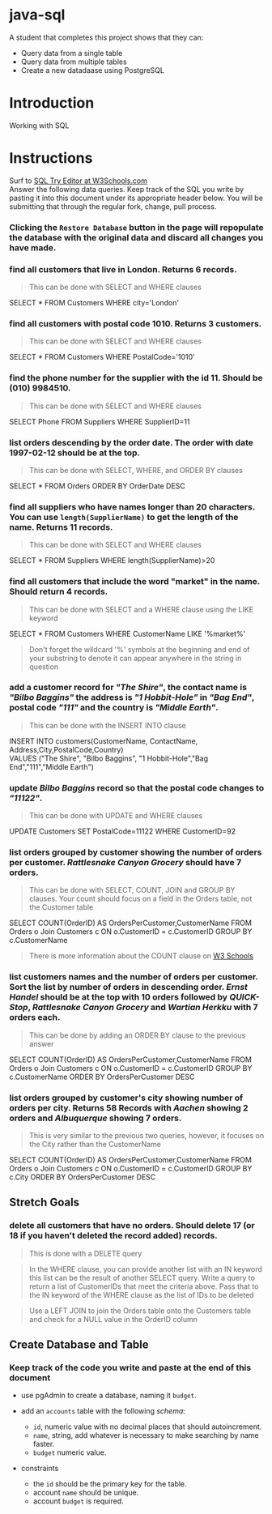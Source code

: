 # java-sql

A student that completes this project shows that they can:
* Query data from a single table
* Query data from multiple tables
* Create a new datadaase using PostgreSQL

# Introduction

Working with SQL

# Instructions

Surf to [SQL Try Editor at W3Schools.com](https://www.w3schools.com/Sql/tryit.asp?filename=trysql_select_top)  
Answer the following data queries. Keep track of the SQL you write by pasting it into this document under its appropriate header below. You will be submitting that through the regular fork, change, pull process.

### **Clicking the `Restore Database` button in the page will repopulate the database with the original data and discard all changes you have made**.

### find all customers that live in London. Returns 6 records.
> This can be done with SELECT and WHERE clauses

SELECT *
FROM Customers 
WHERE city='London'


### find all customers with postal code 1010. Returns 3 customers.
> This can be done with SELECT and WHERE clauses

SELECT * 
FROM Customers
WHERE PostalCode='1010'


### find the phone number for the supplier with the id 11. Should be (010) 9984510.
> This can be done with SELECT and WHERE clauses

SELECT Phone
FROM Suppliers
WHERE SupplierID=11

### list orders descending by the order date. The order with date 1997-02-12 should be at the top.
> This can be done with SELECT, WHERE, and ORDER BY clauses

SELECT * 
FROM Orders
ORDER BY OrderDate DESC


### find all suppliers who have names longer than 20 characters. You can use `length(SupplierName)` to get the length of the name. Returns 11 records.
> This can be done with SELECT and WHERE clauses

SELECT * 
FROM Suppliers
WHERE length(SupplierName)>20

### find all customers that include the word "market" in the name. Should return 4 records.
> This can be done with SELECT and a WHERE clause using the LIKE keyword

SELECT * 
FROM Customers
WHERE CustomerName LIKE '%market%'

> Don't forget the wildcard '%' symbols at the beginning and end of your substring to denote it can appear anywhere in the string in question

### add a customer record for _"The Shire"_, the contact name is _"Bilbo Baggins"_ the address is _"1 Hobbit-Hole"_ in _"Bag End"_, postal code _"111"_ and the country is _"Middle Earth"_.
> This can be done with the INSERT INTO clause

INSERT INTO customers(CustomerName, ContactName, Address,City,PostalCode,Country)  
VALUES ("The Shire", "Bilbo Baggins", "1 Hobbit-Hole","Bag End","111","Middle Earth")


### update _Bilbo Baggins_ record so that the postal code changes to _"11122"_.
> This can be done with UPDATE and WHERE clauses

UPDATE Customers 
SET PostalCode=11122
WHERE CustomerID=92

### list orders grouped by customer showing the number of orders per customer. _Rattlesnake Canyon Grocery_ should have 7 orders.
> This can be done with SELECT, COUNT, JOIN and GROUP BY clauses. Your count should focus on a field in the Orders table, not the Customer table

SELECT COUNT(OrderID) AS OrdersPerCustomer,CustomerName
FROM Orders o Join Customers c
ON o.CustomerID = c.CustomerID
GROUP BY c.CustomerName 

> There is more information about the COUNT clause on [W3 Schools](https://www.w3schools.com/sql/sql_count_avg_sum.asp)

### list customers names and the number of orders per customer. Sort the list by number of orders in descending order. _Ernst Handel_ should be at the top with 10 orders followed by _QUICK-Stop_, _Rattlesnake Canyon Grocery_ and _Wartian Herkku_ with 7 orders each.
> This can be done by adding an ORDER BY clause to the previous answer

SELECT COUNT(OrderID) AS OrdersPerCustomer,CustomerName
FROM Orders o Join Customers c
ON o.CustomerID = c.CustomerID
GROUP BY c.CustomerName 
ORDER BY OrdersPerCustomer DESC


### list orders grouped by customer's city showing number of orders per city. Returns 58 Records with _Aachen_ showing 2 orders and _Albuquerque_ showing 7 orders.
> This is very similar to the previous two queries, however, it focuses on the City rather than the CustomerName

SELECT COUNT(OrderID) AS OrdersPerCustomer,CustomerName
FROM Orders o Join Customers c
ON o.CustomerID = c.CustomerID
GROUP BY c.City
ORDER BY OrdersPerCustomer DESC

## Stretch Goals

### delete all customers that have no orders. Should delete 17 (or 18 if you haven't deleted the record added) records.
> This is done with a DELETE query



> In the WHERE clause, you can provide another list with an IN keyword this list can be the result of another SELECT query. Write a query to return a list of CustomerIDs that meet the criteria above. Pass that to the IN keyword of the WHERE clause as the list of IDs to be deleted


 
> Use a LEFT JOIN to join the Orders table onto the Customers table and check for a NULL value in the OrderID column



## Create Database and Table

### Keep track of the code you write and paste at the end of this document

- use pgAdmin to create a database, naming it `budget`.
- add an `accounts` table with the following _schema_:

  - `id`, numeric value with no decimal places that should autoincrement.
  - `name`, string, add whatever is necessary to make searching by name faster.
  - `budget` numeric value.

- constraints
  - the `id` should be the primary key for the table.
  - account `name` should be unique.
  - account `budget` is required.
